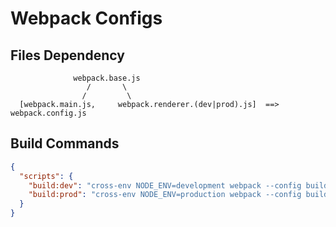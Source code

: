 # Webpack Configs

## Files Dependency
```text
              webpack.base.js
                 /       \
                /         \
  [webpack.main.js,     webpack.renderer.(dev|prod).js]  ==>  webpack.config.js
```

## Build Commands
```json
{
  "scripts": {
    "build:dev": "cross-env NODE_ENV=development webpack --config build-configs/webpack.config.js",
    "build:prod": "cross-env NODE_ENV=production webpack --config build-configs/webpack.config.js"
  }
}
```